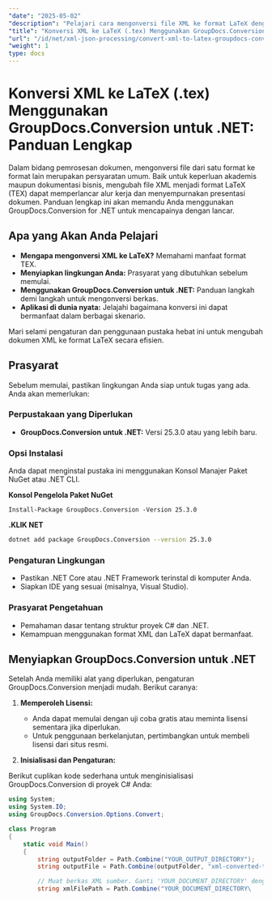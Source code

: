 ```yaml
---
"date": "2025-05-02"
"description": "Pelajari cara mengonversi file XML ke format LaTeX dengan mudah menggunakan GroupDocs.Conversion for .NET. Panduan ini mencakup penyiapan, langkah konversi, dan aplikasi praktis."
"title": "Konversi XML ke LaTeX (.tex) Menggunakan GroupDocs.Conversion untuk .NET&#58; Panduan Lengkap"
"url": "/id/net/xml-json-processing/convert-xml-to-latex-groupdocs-conversion-net/"
"weight": 1
type: docs
---
```

# Konversi XML ke LaTeX (.tex) Menggunakan GroupDocs.Conversion untuk .NET: Panduan Lengkap

Dalam bidang pemrosesan dokumen, mengonversi file dari satu format ke format lain merupakan persyaratan umum. Baik untuk keperluan akademis maupun dokumentasi bisnis, mengubah file XML menjadi format LaTeX (TEX) dapat memperlancar alur kerja dan menyempurnakan presentasi dokumen. Panduan lengkap ini akan memandu Anda menggunakan GroupDocs.Conversion for .NET untuk mencapainya dengan lancar.

## Apa yang Akan Anda Pelajari
- **Mengapa mengonversi XML ke LaTeX?** Memahami manfaat format TEX.
- **Menyiapkan lingkungan Anda:** Prasyarat yang dibutuhkan sebelum memulai.
- **Menggunakan GroupDocs.Conversion untuk .NET:** Panduan langkah demi langkah untuk mengonversi berkas.
- **Aplikasi di dunia nyata:** Jelajahi bagaimana konversi ini dapat bermanfaat dalam berbagai skenario.

Mari selami pengaturan dan penggunaan pustaka hebat ini untuk mengubah dokumen XML ke format LaTeX secara efisien.

## Prasyarat
Sebelum memulai, pastikan lingkungan Anda siap untuk tugas yang ada. Anda akan memerlukan:

### Perpustakaan yang Diperlukan
- **GroupDocs.Conversion untuk .NET:** Versi 25.3.0 atau yang lebih baru.
  
### Opsi Instalasi
Anda dapat menginstal pustaka ini menggunakan Konsol Manajer Paket NuGet atau .NET CLI.

**Konsol Pengelola Paket NuGet**
```plaintext
Install-Package GroupDocs.Conversion -Version 25.3.0
```

**\.KLIK NET**
```bash
dotnet add package GroupDocs.Conversion --version 25.3.0
```

### Pengaturan Lingkungan
- Pastikan .NET Core atau .NET Framework terinstal di komputer Anda.
- Siapkan IDE yang sesuai (misalnya, Visual Studio).

### Prasyarat Pengetahuan
- Pemahaman dasar tentang struktur proyek C# dan .NET.
- Kemampuan menggunakan format XML dan LaTeX dapat bermanfaat.

## Menyiapkan GroupDocs.Conversion untuk .NET
Setelah Anda memiliki alat yang diperlukan, pengaturan GroupDocs.Conversion menjadi mudah. Berikut caranya:

1. **Memperoleh Lisensi:**
   - Anda dapat memulai dengan uji coba gratis atau meminta lisensi sementara jika diperlukan.
   - Untuk penggunaan berkelanjutan, pertimbangkan untuk membeli lisensi dari situs resmi.

2. **Inisialisasi dan Pengaturan:**

Berikut cuplikan kode sederhana untuk menginisialisasi GroupDocs.Conversion di proyek C# Anda:

```csharp
using System;
using System.IO;
using GroupDocs.Conversion.Options.Convert;

class Program
{
    static void Main()
    {
        string outputFolder = Path.Combine("YOUR_OUTPUT_DIRECTORY");
        string outputFile = Path.Combine(outputFolder, "xml-converted-to.tex");

        // Muat berkas XML sumber. Ganti 'YOUR_DOCUMENT_DIRECTORY' dengan direktori dokumen Anda yang sebenarnya.
        string xmlFilePath = Path.Combine("YOUR_DOCUMENT_DIRECTORY\